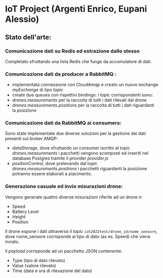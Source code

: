 # IoT Project (Argenti Enrico, Eupani Alessio)


## **Stato dell'arte:**  


### Comunicazione dati su Redis ed estrazione dallo stesso
Completato sfruttando una lista Redis che funge da accumulatore di dati. 

### Comunicazione dati da producer a RabbitMQ : 
* implementata connessione con CloudAmqp e creato un nuovo exchange *myExchange* di tipo *topic*
* create due queues con rispettivi bindings: i topic corrispondenti sono:
* *drones.measurements* per la raccolta di tutti i dati rilevati dal drone
* *drones.measurements.positions* per la raccolta di tutti i dati riguardanti la posizione

### Comunicazione dati da RabbitMQ ai consumers: 
Sono state implementate due diverse soluzioni per la gestione dei dati presenti sul broker AMQP:
* *dataStorage*, dove sfruttando un consumer iscritto al topic *drones.measurements*
i pacchetti vengono scomposti ed inseriti nel database Postgres tramite il provider *provider.js*
* *positionControl*, dove prelevando dal topic *drones.measurements.positions* 
i pacchetti riguardanti la posizione potranno essere elaborati a piacimento. 

### Generazione casuale ed invio misurazioni drone:

Vengono generate quattro diverse misurazioni riferite ad un drone n:
* Speed
* Battery Level
* Height
* Position


Il drone espone i dati attraverso il *topic* `iot2022test/drone_id/nome_sensore`, 
dove nome_sensore corrisponde al tipo di dato (as es. Speed) che viene inviato. 

Il *payload* corrisponde ad un pacchetto JSON contenente:
* Type (tipo di dato rilevato)
* Value (valore rilevato)
* Time (data e ora di rilevazione del dato)

